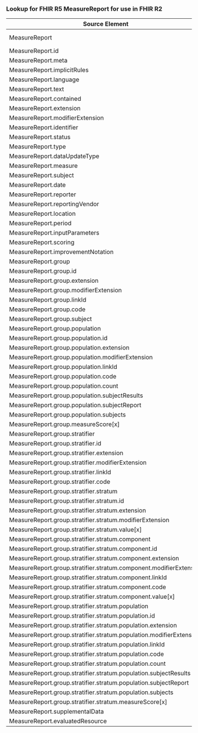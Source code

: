 ### Lookup for FHIR R5 MeasureReport for use in FHIR R2

| Source Element | Usage | Target |
| -------------- | ----- | ------ |
| MeasureReport | UseExtension | http://hl7.org/fhir/5.0/StructureDefinition/extension-MeasureReport |
| MeasureReport.id | UseExtensionFromAncestor | - |
| MeasureReport.meta | UseExtensionFromAncestor | - |
| MeasureReport.implicitRules | UseExtensionFromAncestor | - |
| MeasureReport.language | UseExtensionFromAncestor | - |
| MeasureReport.text | UseExtensionFromAncestor | - |
| MeasureReport.contained | UseExtensionFromAncestor | - |
| MeasureReport.extension | UseExtensionFromAncestor | - |
| MeasureReport.modifierExtension | UseExtensionFromAncestor | - |
| MeasureReport.identifier | UseExtensionFromAncestor | - |
| MeasureReport.status | UseExtensionFromAncestor | - |
| MeasureReport.type | UseExtensionFromAncestor | - |
| MeasureReport.dataUpdateType | UseExtensionFromAncestor | - |
| MeasureReport.measure | UseExtensionFromAncestor | - |
| MeasureReport.subject | UseExtensionFromAncestor | - |
| MeasureReport.date | UseExtensionFromAncestor | - |
| MeasureReport.reporter | UseExtensionFromAncestor | - |
| MeasureReport.reportingVendor | UseExtensionFromAncestor | - |
| MeasureReport.location | UseExtensionFromAncestor | - |
| MeasureReport.period | UseExtensionFromAncestor | - |
| MeasureReport.inputParameters | UseExtensionFromAncestor | - |
| MeasureReport.scoring | UseExtensionFromAncestor | - |
| MeasureReport.improvementNotation | UseExtensionFromAncestor | - |
| MeasureReport.group | UseExtensionFromAncestor | - |
| MeasureReport.group.id | UseExtensionFromAncestor | - |
| MeasureReport.group.extension | UseExtensionFromAncestor | - |
| MeasureReport.group.modifierExtension | UseExtensionFromAncestor | - |
| MeasureReport.group.linkId | UseExtensionFromAncestor | - |
| MeasureReport.group.code | UseExtensionFromAncestor | - |
| MeasureReport.group.subject | UseExtensionFromAncestor | - |
| MeasureReport.group.population | UseExtensionFromAncestor | - |
| MeasureReport.group.population.id | UseExtensionFromAncestor | - |
| MeasureReport.group.population.extension | UseExtensionFromAncestor | - |
| MeasureReport.group.population.modifierExtension | UseExtensionFromAncestor | - |
| MeasureReport.group.population.linkId | UseExtensionFromAncestor | - |
| MeasureReport.group.population.code | UseExtensionFromAncestor | - |
| MeasureReport.group.population.count | UseExtensionFromAncestor | - |
| MeasureReport.group.population.subjectResults | UseExtensionFromAncestor | - |
| MeasureReport.group.population.subjectReport | UseExtensionFromAncestor | - |
| MeasureReport.group.population.subjects | UseExtensionFromAncestor | - |
| MeasureReport.group.measureScore[x] | UseExtensionFromAncestor | - |
| MeasureReport.group.stratifier | UseExtensionFromAncestor | - |
| MeasureReport.group.stratifier.id | UseExtensionFromAncestor | - |
| MeasureReport.group.stratifier.extension | UseExtensionFromAncestor | - |
| MeasureReport.group.stratifier.modifierExtension | UseExtensionFromAncestor | - |
| MeasureReport.group.stratifier.linkId | UseExtensionFromAncestor | - |
| MeasureReport.group.stratifier.code | UseExtensionFromAncestor | - |
| MeasureReport.group.stratifier.stratum | UseExtensionFromAncestor | - |
| MeasureReport.group.stratifier.stratum.id | UseExtensionFromAncestor | - |
| MeasureReport.group.stratifier.stratum.extension | UseExtensionFromAncestor | - |
| MeasureReport.group.stratifier.stratum.modifierExtension | UseExtensionFromAncestor | - |
| MeasureReport.group.stratifier.stratum.value[x] | UseExtensionFromAncestor | - |
| MeasureReport.group.stratifier.stratum.component | UseExtensionFromAncestor | - |
| MeasureReport.group.stratifier.stratum.component.id | UseExtensionFromAncestor | - |
| MeasureReport.group.stratifier.stratum.component.extension | UseExtensionFromAncestor | - |
| MeasureReport.group.stratifier.stratum.component.modifierExtension | UseExtensionFromAncestor | - |
| MeasureReport.group.stratifier.stratum.component.linkId | UseExtensionFromAncestor | - |
| MeasureReport.group.stratifier.stratum.component.code | UseExtensionFromAncestor | - |
| MeasureReport.group.stratifier.stratum.component.value[x] | UseExtensionFromAncestor | - |
| MeasureReport.group.stratifier.stratum.population | UseExtensionFromAncestor | - |
| MeasureReport.group.stratifier.stratum.population.id | UseExtensionFromAncestor | - |
| MeasureReport.group.stratifier.stratum.population.extension | UseExtensionFromAncestor | - |
| MeasureReport.group.stratifier.stratum.population.modifierExtension | UseExtensionFromAncestor | - |
| MeasureReport.group.stratifier.stratum.population.linkId | UseExtensionFromAncestor | - |
| MeasureReport.group.stratifier.stratum.population.code | UseExtensionFromAncestor | - |
| MeasureReport.group.stratifier.stratum.population.count | UseExtensionFromAncestor | - |
| MeasureReport.group.stratifier.stratum.population.subjectResults | UseExtensionFromAncestor | - |
| MeasureReport.group.stratifier.stratum.population.subjectReport | UseExtensionFromAncestor | - |
| MeasureReport.group.stratifier.stratum.population.subjects | UseExtensionFromAncestor | - |
| MeasureReport.group.stratifier.stratum.measureScore[x] | UseExtensionFromAncestor | - |
| MeasureReport.supplementalData | UseExtensionFromAncestor | - |
| MeasureReport.evaluatedResource | UseExtensionFromAncestor | - |
